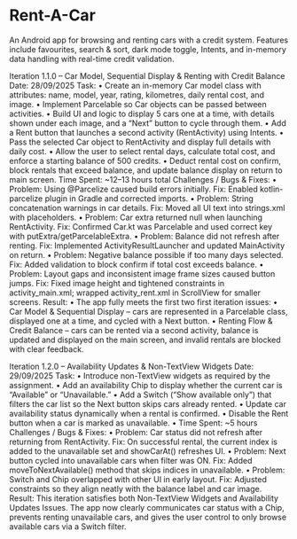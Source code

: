 # Rent-A-Car
An Android app for browsing and renting cars with a credit system. Features include favourites, search &amp; sort, dark mode toggle, Intents, and in-memory data handling with real-time credit validation.

Iteration 1.1.0 – Car Model, Sequential Display & Renting with Credit Balance
Date: 28/09/2025
Task:
•	Create an in-memory Car model class with attributes: name, model, year, rating, kilometres, daily rental cost, and image.
•	Implement Parcelable so Car objects can be passed between activities.
•	Build UI and logic to display 5 cars one at a time, with details shown under each image, and a “Next” button to cycle through them.
•	Add a Rent button that launches a second activity (RentActivity) using Intents.
•	Pass the selected Car object to RentActivity and display full details with daily cost.
•	Allow the user to select rental days, calculate total cost, and enforce a starting balance of 500 credits.
•	Deduct rental cost on confirm, block rentals that exceed balance, and update balance display on return to main screen.
Time Spent: ~12–13 hours total
Challenges / Bugs & Fixes:
•	Problem: Using @Parcelize caused build errors initially.
Fix: Enabled kotlin-parcelize plugin in Gradle and corrected imports.
•	Problem: String concatenation warnings in car details.
Fix: Moved all UI text into strings.xml with placeholders.
•	Problem: Car extra returned null when launching RentActivity.
Fix: Confirmed Car.kt was Parcelable and used correct key with putExtra/getParcelableExtra.
•	Problem: Balance did not refresh after renting.
Fix: Implemented ActivityResultLauncher and updated MainActivity on return.
•	Problem: Negative balance possible if too many days selected.
Fix: Added validation to block confirm if total cost exceeds balance.
•	Problem: Layout gaps and inconsistent image frame sizes caused button jumps.
Fix: Fixed image height and tightened constraints in activity_main.xml; wrapped activity_rent.xml in ScrollView for smaller screens.
Result:
•	The app fully meets the first two first iteration issues:
•	Car Model & Sequential Display – cars are represented in a Parcelable class, displayed one at a time, and cycled with a Next button.
•	Renting Flow & Credit Balance – cars can be rented via a second activity, balance is updated and displayed on the main screen, and invalid rentals are blocked with clear feedback.

Iteration 1.2.0 – Availability Updates & Non-TextView Widgets
Date: 29/09/2025
Task:
•	Introduce non-TextView widgets as required by the assignment.
•	Add an availability Chip to display whether the current car is “Available” or “Unavailable.”
•	Add a Switch (“Show available only”) that filters the car list so the Next button skips cars already rented.
•	Update car availability status dynamically when a rental is confirmed.
•	Disable the Rent button when a car is marked as unavailable.
•	Time Spent: ~5 hours
Challenges / Bugs & Fixes:
•	Problem: Car status did not refresh after returning from RentActivity.
Fix: On successful rental, the current index is added to the unavailable set and showCarAt() refreshes UI.
•	Problem: Next button cycled into unavailable cars when filter was ON.
Fix: Added moveToNextAvailable() method that skips indices in unavailable.
•	Problem: Switch and Chip overlapped with other UI in early layout.
Fix: Adjusted constraints so they align neatly with the balance label and car image.
Result:
This iteration satisfies both Non-TextView Widgets and Availability Updates Issues. The app now clearly communicates car status with a Chip, prevents renting unavailable cars, and gives the user control to only browse available cars via a Switch filter.
